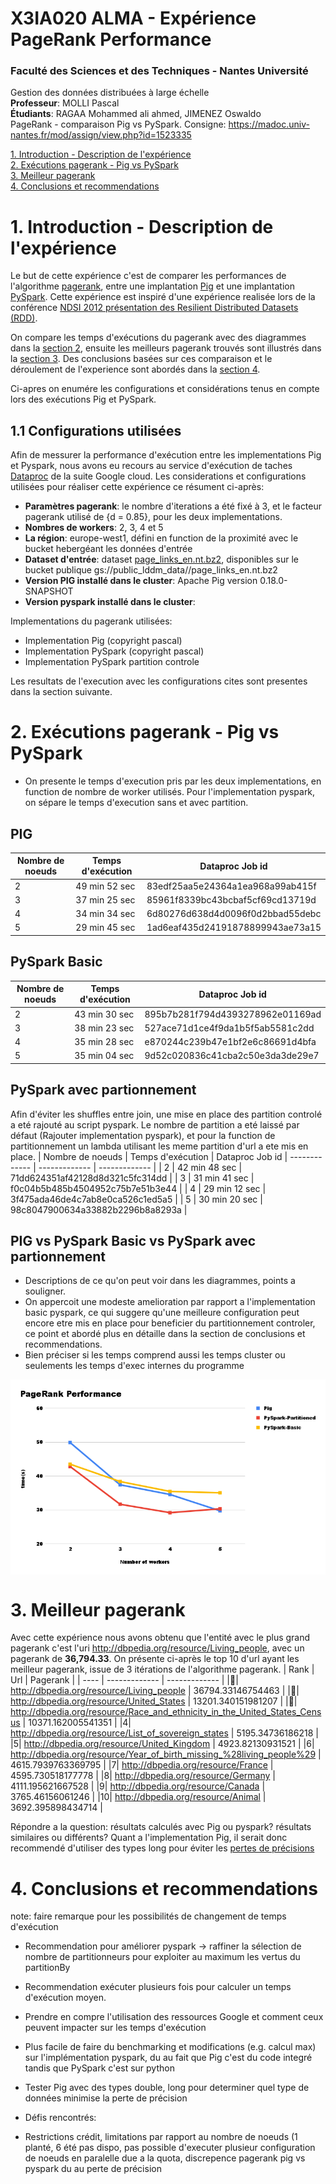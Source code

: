 # X3IA020 ALMA - Expérience PageRank Performance
### Faculté des Sciences et des Techniques - Nantes Université  
Gestion des données distribuées à large échelle  
**Professeur**: MOLLI Pascal  
**Étudiants**: RAGAA Mohammed ali ahmed, JIMENEZ Oswaldo  
PageRank - comparaison Pig vs PySpark. Consigne: https://madoc.univ-nantes.fr/mod/assign/view.php?id=1523335 

[1. Introduction - Description de l'expérience](#1-introduction---description-de-lexpérience)  
[2. Exécutions pagerank - Pig vs PySpark](#2-exécutions-pagerank---pig-vs-pyspark)  
[3. Meilleur pagerank](#3-meilleur-pagerank)  
[4. Conclusions et recommendations](#4-conclusions-et-recommendations)

# 1. Introduction - Description de l'expérience
Le but de cette expérience c'est de comparer les performances de l'algorithme [pagerank](https://fr.wikipedia.org/wiki/PageRank), entre une implantation [Pig](https://en.wikipedia.org/wiki/Pig_Latin#:~:text=Pig%20Latin%20is%20a%20language,to%20create%20such%20a%20suffix.) et une implantation [PySpark](https://spark.apache.org/docs/latest/api/python/). Cette expérience est inspiré d'une expérience realisée lors de la conférence [NDSI 2012 présentation des Resilient Distributed Datasets (RDD)](https://www.youtube.com/watch?v=dXG4yC8ICEI).

On compare les temps d'exécutions du pagerank avec des diagrammes dans la [section 2]((#2-exécutions-pagerank---pig-vs-pyspark)  ), ensuite les meilleurs pagerank trouvés sont illustrés dans la [section 3]((#3-meilleur-pagerank) ). Des conclusions basées sur ces comparaison et le déroulement de l'experience sont abordés dans la [section 4](#4-conclusions-et-recommendations).

Ci-apres on enumére les configurations et considérations tenus en compte lors des exécutions Pig et PySpark.

## 1.1 Configurations utilisées
Afin de messurer la performance d'exécution entre les implementations Pig et Pyspark, nous avons eu recours au service d'exécution de taches [Dataproc](https://cloud.google.com/dataproc?hl=fr) de la suite Google cloud. Les considerations et configurations utilisées pour réaliser cette expérience ce résument ci-après:
* **Paramètres pagerank**: le nombre d'iterations a été fixé à 3, et le facteur pagerank utilisé de {d = 0.85}, pour les deux implementations. 
* **Nombres de workers**: 2, 3, 4 et 5
* **La région**: europe-west1, défini en function de la proximité avec le bucket hebergéant les données d'entrée
* **Dataset d'entrée**: dataset [page_links_en.nt.bz2](http://downloads.dbpedia.org/3.5.1/en/page_links_en.nt.bz2), disponibles sur le bucket publique gs://public_lddm_data//page_links_en.nt.bz2
* **Version PIG installé dans le cluster**: Apache Pig version 0.18.0-SNAPSHOT
* **Version pyspark installé dans le cluster**: 

Implementations du pagerank utilisées:
* Implementation Pig (copyright pascal) 
* Implementation PySpark (copyright pascal) 
* Implementation PySpark partition controle 

Les resultats de l'execution avec les configurations cites sont presentes dans la section suivante.
# 2. Exécutions pagerank - Pig vs PySpark
* On presente le temps d'execution pris par les deux implementations, en function de nombre de worker utilisés. Pour l'implementation pyspark, on sépare le temps d'execution sans et avec partition.

## PIG
| Nombre de noeuds | Temps d'exécution  | Dataproc Job id
| ------------- | ------------- | ------------- |
| 2 | 49 min 52 sec | 83edf25aa5e24364a1ea968a99ab415f |
| 3 | 37 min 25 sec | 85961f8339bc43bcbaf5cf69cd13719d |
| 4 | 34 min 34 sec | 6d80276d638d4d0096f0d2bbad55debc |
| 5 | 29 min 45 sec | 1ad6eaf435d24191878899943ae73a15 |

## PySpark Basic
| Nombre de noeuds | Temps d'exécution | Dataproc Job id
| ------------- | ------------- | ------------- |
| 2 | 43 min 30 sec | 895b7b281f794d4393278962e01169ad |
| 3 | 38 min 23 sec | 527ace71d1ce4f9da1b5f5ab5581c2dd |
| 4 | 35 min 28 sec | e870244c239b47e1bf2e6c86691d4bfa |
| 5 | 35 min 04 sec | 9d52c020836c41cba2c50e3da3de29e7 |

## PySpark avec partionnement
Afin d'éviter les shuffles entre join, une mise en place des partition controlé a eté rajouté au script pyspark. Le nombre de partition a eté laissé par défaut (Rajouter implementation pyspark), et pour la function de partitionnement un lambda utilisant les meme partition d'url a ete mis en place.
| Nombre de noeuds | Temps d'exécution | Dataproc Job id
| ------------- | ------------- | ------------- |
| 2 | 42 min 48 sec | 71dd624351af42128d8d321c5fc314dd |
| 3 | 31 min 41 sec | f0c04b5b485b4504952c75b7e51b3e44 |
| 4 | 29 min 12 sec | 3f475ada46de4c7ab8e0ca526c1ed5a5 |
| 5 | 30 min 20 sec | 98c8047900634a33882b2296b8a8293a |

## PIG vs PySpark Basic vs PySpark avec partionnement

* Descriptions de ce qu'on peut voir dans les diagrammes, points a souligner. 
* On appercoit une modeste amelioration par rapport a l'implementation basic pyspark, ce qui suggere qu'une meilleure configuration peut encore etre mis en place pour beneficier du partitionnement controler, ce point et abordé plus en détaille dans la section de conclusions et recommendations.
* Bien préciser si les temps comprend aussi les temps cluster ou seulements les temps d'exec internes du programme
<img align=center src= https://github.com/oahjimenez/x3ia020_pagerank/blob/main/comp_diag.png>
<br/>


# 3. Meilleur pagerank
Avec cette expérience nous avons obtenu que l'entité avec le plus grand pagerank c'est l'uri <http://dbpedia.org/resource/Living_people>, avec un pagerank de **36,794.33**. On présente ci-après le top 10 d'url ayant les meilleur pagerank, issue de 3 itérations de l'algorithme pagerank.
| Rank | Url  | Pagerank |
| ---- | ------------- | ------------- |
|:1st_place_medal:| http://dbpedia.org/resource/Living_people | 36794.33146754463  |
|:2nd_place_medal:| http://dbpedia.org/resource/United_States | 13201.340151981207  |
|:3rd_place_medal:| http://dbpedia.org/resource/Race_and_ethnicity_in_the_United_States_Census | 10371.162005541351  |
|4| http://dbpedia.org/resource/List_of_sovereign_states  | 5195.34736186218  |
|5| http://dbpedia.org/resource/United_Kingdom  | 4923.82130931521  |
|6| http://dbpedia.org/resource/Year_of_birth_missing_%28living_people%29  | 4615.7939763369795  |
|7| http://dbpedia.org/resource/France  | 4595.730518177778  |
|8| http://dbpedia.org/resource/Germany  | 4111.195621667528  |
|9| http://dbpedia.org/resource/Canada  | 3765.46156061246 |
|10| http://dbpedia.org/resource/Animal  | 3692.395898434714  |

Répondre a la question: résultats calculés avec Pig ou pyspark? résultats similaires ou différents?
Quant a l'implementation Pig, il serait donc recommendé d'utiliser des types long pour éviter les [pertes de précisions](https://www.oreilly.com/library/view/programming-pig/9781449317881/ch04.html)   

# 4. Conclusions et recommendations
note: faire remarque pour les possibilités de changement de temps d'exécution
* Recommendation pour améliorer pyspark -> raffiner la sélection de nombre de partitionneurs pour exploiter au maximum les vertus du partitionBy
* Recommendation exécuter plusieurs fois pour calculer un temps d'exécution moyen.
* Prendre en compre l'utilisation des ressources Google et comment ceux peuvent impacter sur les temps d'exécution
* Plus facile de faire du benchmarking et modifications (e.g. calcul max) sur l'implémentation pyspark, du au fait que Pig c'est du code integré tandis que PySpark c'est sur python
* Tester Pig avec des types double, long pour determiner quel type de données minimise la perte de précision

* Défis rencontrés:
* Restrictions crédit, limitations par rapport au nombre de noeuds (1 planté, 6 été pas dispo, pas possible d'executer plusieur configuration de noeuds en paralelle due a la quota, discrepence pagerank pig vs pyspark du au perte de précision
